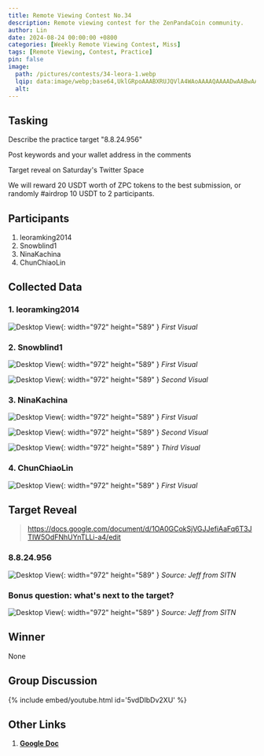 ```yaml
---
title: Remote Viewing Contest No.34
description: Remote viewing contest for the ZenPandaCoin community.
author: Lin
date: 2024-08-24 00:00:00 +0800
categories: [Weekly Remote Viewing Contest, Miss]
tags: [Remote Viewing, Contest, Practice]
pin: false
image:
  path: /pictures/contests/34-leora-1.webp
  lqip: data:image/webp;base64,UklGRpoAAABXRUJQVlA4WAoAAAAQAAAADwAABwAAQUxQSDIAAAARL0AmbZurmr57yyIiqE8oiG0bejIYEQTgqiDA9vqnsUSI6H+oAERp2HZ65qP/VIAWAFZQOCBCAAAA8AEAnQEqEAAIAAVAfCWkAALp8sF8rgRgAP7o9FDvMCkMde9PK7euH5M1m6VWoDXf2FkP3BqV0ZYbO6NA/VFIAAAA
  alt:
---
```


## Tasking

Describe the practice target "8.8.24.956"

Post keywords and your wallet address in the comments

Target reveal on Saturday's Twitter Space

We will reward 20 USDT worth of ZPC tokens to the best submission, or randomly #airdrop 10 USDT to 2 participants.


## Participants

1. leoramking2014
2. Snowblind1
3. NinaKachina
4. ChunChiaoLin


## Collected Data

### 1. leoramking2014

![Desktop View](/pictures/contests/34-leora-1.webp){: width="972" height="589" }
_First Visual_

### 2. Snowblind1

![Desktop View](/pictures/contests/34-snowblind-1.webp){: width="972" height="589" }
_First Visual_

![Desktop View](/pictures/contests/34-snowblind-2.webp){: width="972" height="589" }
_Second Visual_

### 3. NinaKachina

![Desktop View](/pictures/contests/34-ninakachina-1.webp){: width="972" height="589" }
_First Visual_

![Desktop View](/pictures/contests/34-ninakachina-2.webp){: width="972" height="589" }
_Second Visual_

![Desktop View](/pictures/contests/34-ninakachina-3.webp){: width="972" height="589" }
_Third Visual_

### 4. ChunChiaoLin

![Desktop View](/pictures/contests/34-lin-1.webp){: width="972" height="589" }
_First Visual_


## Target Reveal

> https://docs.google.com/document/d/1OA0GCokSjVGJJefiAaFq6T3JTIW5OdFNhUYnTLLi-a4/edit


### 8.8.24.956

![Desktop View](/pictures/contests/34-target-1.webp){: width="972" height="589" }
_Source: Jeff from SITN_

### Bonus question: what's next to the target?

![Desktop View](/pictures/contests/34-target-2.webp){: width="972" height="589" }
_Source: Jeff from SITN_


## Winner

None


## Group Discussion

{% include embed/youtube.html id='5vdDIbDv2XU' %}


## Other Links

1. [**Google Doc**][Google Doc]


[Google Doc]: https://docs.google.com/document/d/1OA0GCokSjVGJJefiAaFq6T3JTIW5OdFNhUYnTLLi-a4/edit